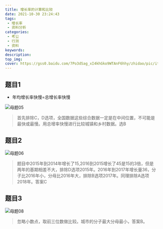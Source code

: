 ```yaml
---
title: 增长率的计算和比较
date: 2021-10-30 23:24:43
tags:
 - 增长率
 - 资料分析
categories:
 - 考公
 - 行测
 - 资料
keywords:
description:
top_img:
cover: https://gss0.baidu.com/7Po3dSag_xI4khGko9WTAnF6hhy/zhidao/pic/item/3ac79f3df8dcd10055e41f2c708b4710b9122f47.jpg
---
```

## 题目1
* 年均增长率快慢=总增长率快慢

![母题05](https://wx3.sinaimg.cn/mw690/005SoUZ5ly1gvxreql1pij30no0ixgo8.jpg "题目1")

> 首先排除C，D选项，全国数据这些综合数据一定是在中间位置，不可能是最快或最慢。用总增率快慢进行比较城镇和乡村数据。选B


## 题目2
![母题06](https://wx4.sinaimg.cn/mw690/005SoUZ5ly1gvxrf28juij30ms0budh3.jpg "题目2")

> 题目中2015年到2014年增长了15,2016到2015增长了45是15的3倍，但是两年的基期相差不大，排除D选项2015年。2016年到2017年增长量36，分子比2016年小，分母比2016年大，排除B选项2017年。同理排除A选项2018年。答案C

## 题目3
![母题08](https://wx2.sinaimg.cn/mw690/005SoUZ5ly1gvy88nl588j30ox0jtacu.jpg "题目3")

> 忽略小数点，取前三位数做比较。城市的分子最大分母最小，答案B。